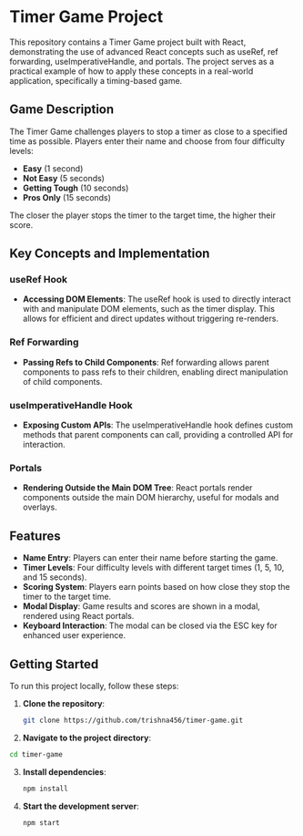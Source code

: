 # Timer Game Project

This repository contains a Timer Game project built with React, demonstrating the use of advanced React concepts such as useRef, ref forwarding, useImperativeHandle, and portals. The project serves as a practical example of how to apply these concepts in a real-world application, specifically a timing-based game.

## Game Description

The Timer Game challenges players to stop a timer as close to a specified time as possible. Players enter their name and choose from four difficulty levels: 
- **Easy** (1 second)
- **Not Easy** (5 seconds)
- **Getting Tough** (10 seconds)
- **Pros Only** (15 seconds)

The closer the player stops the timer to the target time, the higher their score.

## Key Concepts and Implementation

### useRef Hook
- **Accessing DOM Elements**: The useRef hook is used to directly interact with and manipulate DOM elements, such as the timer display. This allows for efficient and direct updates without triggering re-renders.

### Ref Forwarding
- **Passing Refs to Child Components**: Ref forwarding allows parent components to pass refs to their children, enabling direct manipulation of child components.

### useImperativeHandle Hook
- **Exposing Custom APIs**: The useImperativeHandle hook defines custom methods that parent components can call, providing a controlled API for interaction.

### Portals
- **Rendering Outside the Main DOM Tree**: React portals render components outside the main DOM hierarchy, useful for modals and overlays.

## Features

- **Name Entry**: Players can enter their name before starting the game.
- **Timer Levels**: Four difficulty levels with different target times (1, 5, 10, and 15 seconds).
- **Scoring System**: Players earn points based on how close they stop the timer to the target time.
- **Modal Display**: Game results and scores are shown in a modal, rendered using React portals.
- **Keyboard Interaction**: The modal can be closed via the ESC key for enhanced user experience.

## Getting Started

To run this project locally, follow these steps:

1. **Clone the repository**:
   ```sh
   git clone https://github.com/trishna456/timer-game.git
   ```

2. **Navigate to the project directory**:
 ```sh
 cd timer-game
```

3. **Install dependencies**:
   ```sh
   npm install
   ```

4. **Start the development server**:
   ```sh
   npm start
   ```


 
